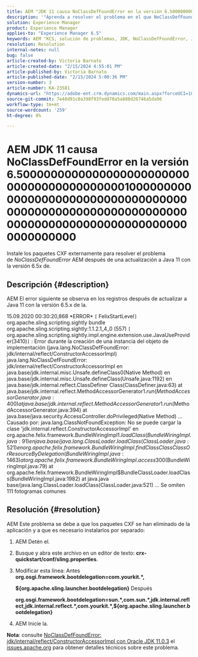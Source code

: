 ```yaml
---
title: AEM "JDK 11 causa NoClassDefFoundError en la versión 6.5000000000000000000000000000000000000000000001000000000000000000000000000000000000000000000000 "JDK00000000000000000000000000000000000000000000
description: '"Aprenda a resolver el problema en el que NoClassDefFoundError se produce en los registros después de una actualización a Java 11".'
solution: Experience Manager
product: Experience Manager
applies-to: "Experience Manager 6.5"
keywords: AEM "KCS, solución de problemas, JDK, NoClassDefFoundError, JDK 11, 6.5, Adobe Experience Manager AEM 6.5, 6.5, experience manager, solución de problemas"
resolution: Resolution
internal-notes: null
bug: false
article-created-by: Victoria Barnato
article-created-date: "2/15/2024 4:55:01 PM"
article-published-by: Victoria Barnato
article-published-date: "2/15/2024 5:00:36 PM"
version-number: 3
article-number: KA-23581
dynamics-url: "https://adobe-ent.crm.dynamics.com/main.aspx?forceUCI=1&pagetype=entityrecord&etn=knowledgearticle&id=8830f4f0-22cc-ee11-9079-6045bd0061cb"
source-git-commit: 7e40d91c0a398f93fedd70a5a880d26746a5da96
workflow-type: tm+mt
source-wordcount: '259'
ht-degree: 0%

---
```


# AEM JDK 11 causa NoClassDefFoundError en la versión 6.50000000000000000000000000000000000000000010000000000000000000000000000000000000000000000000000000000000000000000000000000000000000000000000


Instale los paquetes CXF externamente para resolver el problema de *NoClassDefFoundError* AEM después de una actualización a Java 11 con la versión 6.5x de.

## Descripción {#description}


AEM El error siguiente se observa en los registros después de actualizar a Java 11 con la versión 6.5.x de la.

15.09.2020 00:30:20,868 \*ERROR\* `[` FelixStartLevel`]`  org.apache.sling.scripting.sightly bundle org.apache.sling.scripting.sightly:1.1.2.1_4_0 (557)
`[` org.apache.sling.scripting.sightly.impl.engine.extension.use.JavaUseProvider(3410)`]`  : Error durante la creación de una instancia del objeto de implementación (java.lang.NoClassDefFoundError: jdk/internal/reflect/ConstructorAccessorImpl) java.lang.NoClassDefFoundError: jdk/internal/reflect/ConstructorAccessorImpl en java.base/jdk.internal.misc.Unsafe.defineClass0(Native Method) en java.base/jdk.internal.misc.Unsafe.defineClass(Unsafe.java:1192) en java.base/jdk.internal.reflect.ClassDefiner Class(ClassDefiner.java:63) at java.base/jdk.internal.reflect.MethodAccessorGenerator$1.run(MethodAccessorGenerator.java:400) at java.base/jdk.internal.reflect.MethodAccessorGenerator$1.run(MethodAccessorGenerator.java:394) at java.base/java.security.AccessController.doPrivileged(Native Method) ... Causado por: java.lang.ClassNotFoundException: No se puede cargar la clase &#39;jdk.internal.reflect.ConstructorAccessorImpl&#39; en org.apache.felix.framework.BundleWiringImpl$1.loadClass(BundleWiringImpl.java:91) en java.base/java.lang.ClassLoader.loadClass(ClassLoader.java:521) en org.apache.felix.framework.BundleWiringImpl.findClassClassClass OrResourceByDelegation(BundleWiringImpl.java:1463) at org.apache.felix.framework.BundleWiringImpl.access$300(BundleWiringImpl.java:79) at org.apache.felix.framework.BundleWiringImpl$BundleClassLoader.loadClass(BundleWiringImpl.java:1982) at java.java base/java.lang.ClassLoader.loadClass(ClassLoader.java:521) ... Se omiten 111 fotogramas comunes


## Resolución {#resolution}


AEM Este problema se debe a que los paquetes CXF se han eliminado de la aplicación y a que es necesario instalarlos por separado:

1. AEM Detén el.
2. Busque y abra este archivo en un editor de texto: <b>crx-quickstart/conf/sling.properties</b>.
3. Modificar esta línea: Antes
   <b>org.osgi.framework.bootdelegation=com.yourkit.\*,

   ${org.apache.sling.launcher.bootdelegation}</b>
Después



   <b>org.osgi.framework.bootdelegation=sun.\*,com.sun.\*,jdk.internal.reflect,jdk.internal.reflect.\*,com.yourkit.\*,${org.apache.sling.launcher.bootdelegation}</b>
4. AEM Inicie la.


<b>Nota</b>: consulte [NoClassDefFoundError: jdk/internal/reflect/ConstructorAccessorImpl con Oracle JDK 11.0.3](https://issues.apache.org/jira/browse/FELIX-6184) el [issues.apache.org](https://issues.apache.org/) para obtener detalles técnicos sobre este problema.
